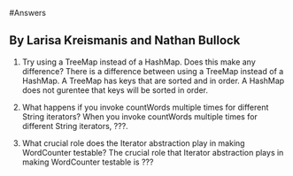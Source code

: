#Answers
## By Larisa Kreismanis and Nathan Bullock
1. Try using a TreeMap instead of a HashMap. Does this make any difference?
There is a difference between using a TreeMap instead of a HashMap.  A TreeMap has keys that are sorted and in order.  A HashMap does not gurentee that keys will be sorted in order.

2. What happens if you invoke countWords multiple times for different String iterators?
When you invoke countWords multiple times for different String iterators, ???.

3. What crucial role does the Iterator abstraction play in making WordCounter testable?
The crucial role that Iterator abstraction plays in making WordCounter testable is ???